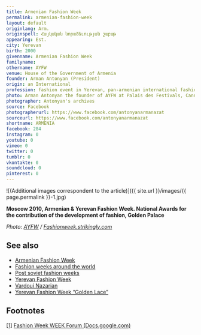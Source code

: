 ```yaml
---
title: Armenian Fashion Week
permalink: armenian-fashion-week
layout: default
originlang: Arm.
originspell: Հայկական նորաձեւության շաբաթ
appearing: Est.
city: Yerevan
birth: 2000
givenname: Armenian Fashion Week
familyname:
othername: AYFW
venue: House of the Government of Armenia
founder: Arman Antonyan (President)
origin: an International
profession: fashion event in Yerevan, pan-armenian international fashion festival founded by Arman Antonyan in 2000, also held the national awards for the contribution of the development of fashion
photo: Arman Antonyan the founder of AYFW at Palais des Festivals, Cannes in 2017
photographer: Antonyan's archives
source: Facebook
photographerurl: https://www.facebook.com/antonyanarmanazat
sourceurl: https://www.facebook.com/antonyanarmanazat
shortname: ARMENIA
facebook: 284
instagram: 0
youtube: 0
vimeo: 0
twitter: 0
tumblr: 0
vkontakte: 0
soundcloud: 0
pinterest: 0
---
```


![(Additional images correspondent to the article)]({{ site.url }}/images/{{ page.permalink }}-1.jpg)

**Moscow 2010, Armenian & Yerevan Fashion Week. National Awards for the contribution of the development of fashion, Golden Palace**

*Photo: [AYFW](fashionweek.strikingly.com) / [Fashionweek.strikingly.com](fashionweek.strikingly.com)*

## See also

+ [Armenian Fashion Week](armenian-fashion-week)
+ [Fashion weeks around the world](fashion-weeks-around-the-world)
+ [Post soviet fashion weeks](post-soviet-fashion-weeks)
+ [Yerevan Fashion Week](yerevan-fashion-week)
+ [Vardoui Nazarian](vardoui-nazarian)
+ [Yerevan Fashion Week “Golden Lace”](yerevan-fashion-week-golden-lace)

## Footnotes

[[1]](#a1) <span id="f1"></span> [Fashion Week WEEK Forum (Docs.google.com)](https://docs.google.com/forms/d/e/1FAIpQLScy7ZmXMJ0XstLk-osNyBW_iZncRw0xDIKAWRP98WNkPP_MYQ/viewform)
